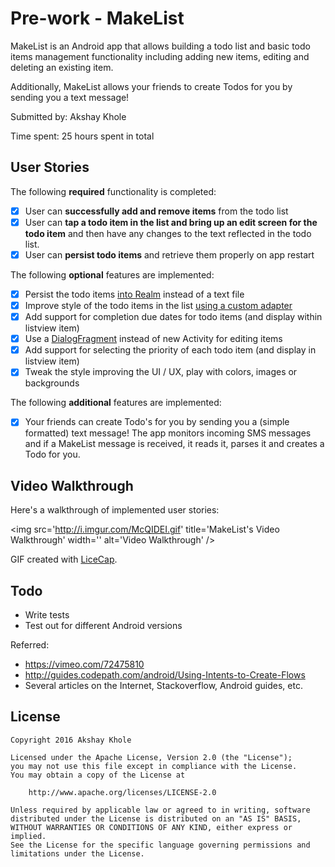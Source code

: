 # Pre-work - MakeList

MakeList is an Android app that allows building a todo list and basic todo items management
functionality including adding new items, editing and deleting an existing item.

Additionally, MakeList allows your friends to create Todos for you by sending you a text message!

Submitted by: Akshay Khole

Time spent: 25 hours spent in total

## User Stories

The following **required** functionality is completed:

* [x] User can **successfully add and remove items** from the todo list
* [x] User can **tap a todo item in the list and bring up an edit screen for the todo item** and
then have any changes to the text reflected in the todo list.
* [x] User can **persist todo items** and retrieve them properly on app restart

The following **optional** features are implemented:

* [x] Persist the todo items [into Realm](https://realm.io/docs/java/latest/) instead of a text file
* [x] Improve style of the todo items in the list [using a custom adapter](http://guides.codepath.com/android/Using-an-ArrayAdapter-with-ListView)
* [x] Add support for completion due dates for todo items (and display within listview item)
* [x] Use a [DialogFragment](http://guides.codepath.com/android/Using-DialogFragment) instead of
      new Activity for editing items
* [x] Add support for selecting the priority of each todo item (and display in listview item)
* [x] Tweak the style improving the UI / UX, play with colors, images or backgrounds

The following **additional** features are implemented:

* [x] Your friends can create Todo's for you by sending you a (simple formatted) text message!
      The app monitors incoming SMS messages and if a MakeList message is received, it reads it,
      parses it and creates a Todo for you.

## Video Walkthrough

Here's a walkthrough of implemented user stories:

<img src='http://i.imgur.com/McQIDEI.gif' title='MakeList's Video Walkthrough' width='' alt='Video Walkthrough' />

GIF created with [LiceCap](http://www.cockos.com/licecap/).

## Todo

* Write tests
* Test out for different Android versions

Referred:

* https://vimeo.com/72475810
* http://guides.codepath.com/android/Using-Intents-to-Create-Flows
* Several articles on the Internet, Stackoverflow, Android guides, etc.

## License

    Copyright 2016 Akshay Khole

    Licensed under the Apache License, Version 2.0 (the "License");
    you may not use this file except in compliance with the License.
    You may obtain a copy of the License at

        http://www.apache.org/licenses/LICENSE-2.0

    Unless required by applicable law or agreed to in writing, software
    distributed under the License is distributed on an "AS IS" BASIS,
    WITHOUT WARRANTIES OR CONDITIONS OF ANY KIND, either express or implied.
    See the License for the specific language governing permissions and
    limitations under the License.
